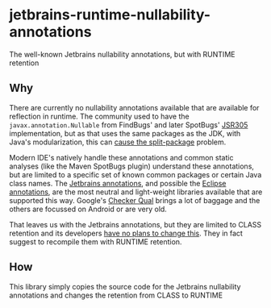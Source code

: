 # jetbrains-runtime-nullability-annotations
The well-known Jetbrains nullability annotations, but with RUNTIME retention

## Why
There are currently no nullability annotations available that are available for reflection in runtime. The community used to have the `javax.annotation.Nullable` from FindBugs' and later SpotBugs' [JSR305](https://stackoverflow.com/questions/2289694/what-is-the-status-of-jsr-305) implementation, but as that uses the same packages as the JDK, with Java's modularization, this can [cause the split-package](https://github.com/google/guava/issues/2960) problem.

Modern IDE's natively handle these annotations and common static analyses (like the Maven SpotBugs plugin) understand these annotations, but are limited to a specific set of known common packages or certain Java class names. The [Jetbrains annotations](https://search.maven.org/search?q=g:org.jetbrains%20AND%20a:annotations&core=gav), and possible the [Eclipse annotations](https://search.maven.org/search?q=g:org.eclipse.jdt%20AND%20a:org.eclipse.jdt.annotation&core=gav), are the most neutral and light-weight libraries available that are supported this way. Google's [Checker Qual](https://search.maven.org/search?q=g:org.checkerframework%20AND%20a:checker-qual&core=gav) brings a lot of baggage and the others are focussed on Android or are very old.

That leaves us with the Jetbrains annotations, but they are limited to CLASS retention and its developers [have no plans to change this](https://intellij-support.jetbrains.com/hc/en-us/community/posts/206984375-Runtime-retention-of-Nullable-for-dependency-injection). They in fact suggest to recompile them with RUNTIME retention.

## How
This library simply copies the source code for the Jetbrains nullability annotations and changes the retention from CLASS to RUNTIME
